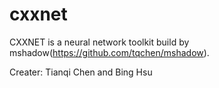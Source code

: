 cxxnet
======

CXXNET is a neural network toolkit build by mshadow(https://github.com/tqchen/mshadow). 


Creater: Tianqi Chen and Bing Hsu
